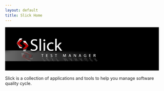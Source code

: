 ```yaml
---
layout: default
title: Slick Home
---
```


![Fancy Animated Slick Logo](/images/slickFancy.gif)

Slick is a collection of applications and tools to help you manage software quality cycle.
